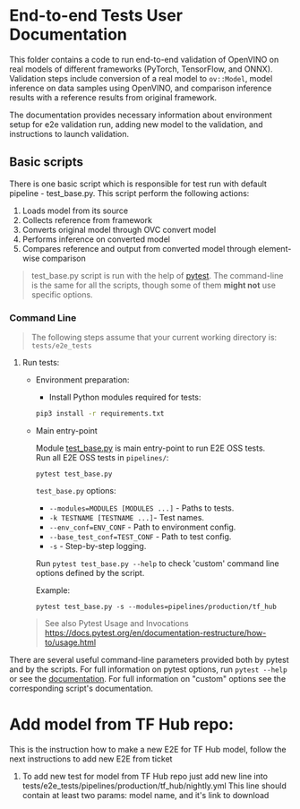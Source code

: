 # End-to-end Tests User Documentation

This folder contains a code to run end-to-end validation of OpenVINO on real models of different frameworks (PyTorch, TensorFlow, and ONNX). Validation steps include conversion of a real model to `ov::Model`, model inference on data samples using OpenVINO, and comparison inference results with a reference results from original framework.

The documentation provides necessary information about environment setup for e2e validation run, adding new model to the validation, and instructions to launch validation. 

## Basic scripts

There is one basic script which is responsible for test run with default pipeline - test_base.py. This script perform the
following actions:
1. Loads model from its source 
2. Collects reference from framework
3. Converts original model through OVC convert model
4. Performs inference on converted model
5. Compares reference and output from converted model through element-wise comparison


> test_base.py script is run with the help of [pytest](https://docs.pytest.org).
> The command-line is the same for all the scripts, though some of them
> __might not__ use specific options.

### Command Line

> The following steps assume that your current working directory is:
> `tests/e2e_tests`

1. Run tests:
    * Environment preparation:
        * Install Python modules required for tests:
        ```bash
        pip3 install -r requirements.txt 
        ```

   * Main entry-point  

       Module [test_base.py](https://github.com/openvinotoolkit/openvino/tree/master/tests/e2e_tests/test_base.py) is main entry-point to run E2E OSS tests.  
       Run all E2E OSS tests in `pipelines/`:
       ```
       pytest test_base.py
       ```
       `test_base.py` options:  
    
       - `--modules=MODULES [MODULES ...]` - Paths to tests.  
       - `-k TESTNAME [TESTNAME ...]`- Test names.  
       - `--env_conf=ENV_CONF` - Path to environment config.  
       - `--base_test_conf=TEST_CONF` - Path to test config.  
       - `-s` - Step-by-step logging.
    
       Run `pytest test_base.py --help` to check 'custom' command line options defined by the script.  
    
       Example:
       ```
       pytest test_base.py -s --modules=pipelines/production/tf_hub
       ```  
    >    See also Pytest Usage and Invocations https://docs.pytest.org/en/documentation-restructure/how-to/usage.html

There are several useful command-line parameters provided both by pytest and by
the scripts. For full information on pytest options, run `pytest --help` or see
the [documentation](https://docs.pytest.org). For full information on "custom"
options see the corresponding script's documentation.


# Add model from TF Hub repo:
This is the instruction how to make a new E2E for TF Hub model, follow the next instructions to add new E2E from ticket
1. To add new test for model from TF Hub repo just add new line into tests/e2e_tests/pipelines/production/tf_hub/nightly.yml
This line should contain at least two params: model name, and it's link to download
